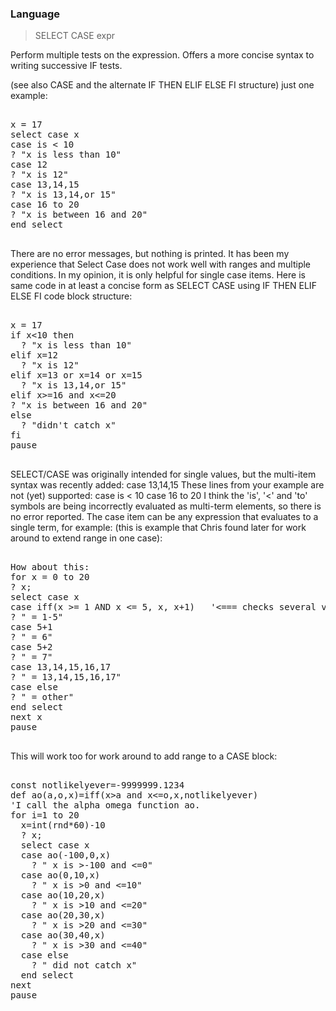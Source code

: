 ### Language

> SELECT CASE expr

Perform multiple tests on the expression. Offers a more concise syntax to writing successive IF tests.

(see also CASE and the alternate IF THEN ELIF ELSE FI structure)
just one example:
<pre>

x = 17
select case x
case is < 10
? "x is less than 10"
case 12
? "x is 12"
case 13,14,15
? "x is 13,14,or 15"
case 16 to 20
? "x is between 16 and 20"
end select

</pre>

There are no error messages, but nothing is printed.
It has been my experience that Select Case does not work well with ranges and multiple conditions.
In my opinion, it is only helpful for single case items.
Here is same code in at least a concise form as SELECT CASE using IF THEN ELIF ELSE FI code block structure:
<pre>

x = 17
if x<10 then
  ? "x is less than 10"
elif x=12
  ? "x is 12"
elif x=13 or x=14 or x=15
  ? "x is 13,14,or 15"
elif x>=16 and x<=20
? "x is between 16 and 20"
else
  ? "didn't catch x"
fi
pause

</pre>

SELECT/CASE was originally intended for single values, but the multi-item syntax was recently added:
case 13,14,15
These lines from your example are not (yet) supported:
case is < 10
case 16 to 20
I think the 'is', '<' and 'to' symbols are being incorrectly evaluated as multi-term elements, so there is no error reported.
The case item can be any expression that evaluates to a single term, for example:
(this is example that Chris found later for work around to extend range in one case):
<pre>

How about this:
for x = 0 to 20
? x;
select case x
case iff(x >= 1 AND x <= 5, x, x+1)   '<=== checks several values, a range from 1 to 5
? " = 1-5"
case 5+1
? " = 6"
case 5+2
? " = 7"
case 13,14,15,16,17
? " = 13,14,15,16,17"
case else
? " = other"
end select
next x
pause

</pre>

This will work too for work around to add range to a CASE block:
<pre>

const notlikelyever=-9999999.1234
def ao(a,o,x)=iff(x>a and x<=o,x,notlikelyever)
'I call the alpha omega function ao.
for i=1 to 20
  x=int(rnd*60)-10
  ? x;
  select case x
  case ao(-100,0,x)
    ? " x is >-100 and <=0"
  case ao(0,10,x)
    ? " x is >0 and <=10"
  case ao(10,20,x)
    ? " x is >10 and <=20"
  case ao(20,30,x)
    ? " x is >20 and <=30"
  case ao(30,40,x)
    ? " x is >30 and <=40"
  case else
    ? " did not catch x"
  end select
next
pause

</pre>

